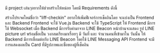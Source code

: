 มี project เล่นๆอยากให้ช่วยสร้างให้หน่อย โดยมี Requirements ดังนี้

สร้างโปรเจคใหม่ชื่อว่า "liff-checkin"
อยากให้เพิ่มฟีเจอร์การเช็คอินโดย จะแบ่งเป็น Frontend และ Backend
Frontend จะใช้ Vue.js
Backend จะใช้ TypeScript
ให้ Frontend มีการใช้ Websocket เมื่อ Backend มีการรับค่ามาจาก LINE Beacon หน้าบ้านจะแสดง
รูป LINE picture url พร้อมชื่อเป็น วงกลมเรียงมาเรื่อยๆ
มี วันที่ และ จำนวนคนที่เข้ามาใน วันนั้น
ให้ Backend มีการเชื่อมต่อกับ LINE Beacon โดยใช้ LINE Messaging API
Frontend จะมีการแสดงผลเป็น Card ที่มีรูปภาพและชื่อของผู้ที่เช็คอิน